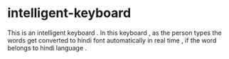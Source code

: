 # intelligent-keyboard
This is an intelligent keyboard . In this keyboard , as the person types the words get converted to hindi font automatically in real time , if the word belongs to hindi language .
